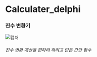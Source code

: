 # Calculater_delphi
### 진수 변환기 
![캡처](https://user-images.githubusercontent.com/33897259/145772181-fe753402-aad2-4684-9ea7-d02966954aee.PNG)
###### 진수 변환 계산을 편하려 하려고 만든 간단 함수
